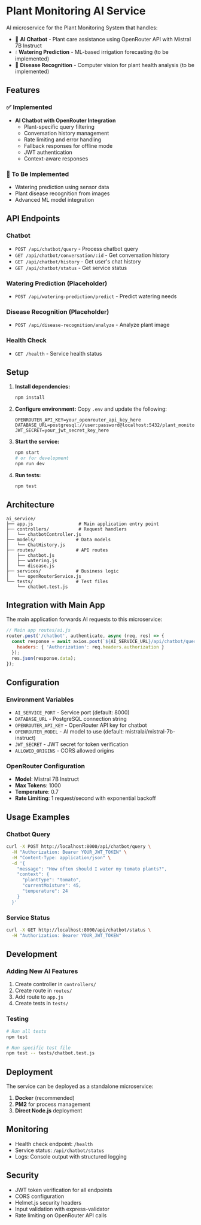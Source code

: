 # Plant Monitoring AI Service

AI microservice for the Plant Monitoring System that handles:
- 🤖 **AI Chatbot** - Plant care assistance using OpenRouter API with Mistral 7B Instruct
- 💧 **Watering Prediction** - ML-based irrigation forecasting (to be implemented)
- 🌿 **Disease Recognition** - Computer vision for plant health analysis (to be implemented)

## Features

### ✅ Implemented
- **AI Chatbot with OpenRouter Integration**
  - Plant-specific query filtering
  - Conversation history management
  - Rate limiting and error handling
  - Fallback responses for offline mode
  - JWT authentication
  - Context-aware responses

### 🚧 To Be Implemented
- Watering prediction using sensor data
- Plant disease recognition from images
- Advanced ML model integration

## API Endpoints

### Chatbot
- `POST /api/chatbot/query` - Process chatbot query
- `GET /api/chatbot/conversation/:id` - Get conversation history
- `GET /api/chatbot/history` - Get user's chat history
- `GET /api/chatbot/status` - Get service status

### Watering Prediction (Placeholder)
- `POST /api/watering-prediction/predict` - Predict watering needs

### Disease Recognition (Placeholder)
- `POST /api/disease-recognition/analyze` - Analyze plant image

### Health Check
- `GET /health` - Service health status

## Setup

1. **Install dependencies:**
   ```bash
   npm install
   ```

2. **Configure environment:**
   Copy `.env` and update the following:
   ```env
   OPENROUTER_API_KEY=your_openrouter_api_key_here
   DATABASE_URL=postgresql://user:password@localhost:5432/plant_monitoring
   JWT_SECRET=your_jwt_secret_key_here
   ```

3. **Start the service:**
   ```bash
   npm start
   # or for development
   npm run dev
   ```

4. **Run tests:**
   ```bash
   npm test
   ```

## Architecture

```
ai_service/
├── app.js                 # Main application entry point
├── controllers/           # Request handlers
│   └── chatbotController.js
├── models/               # Data models
│   └── ChatHistory.js
├── routes/               # API routes
│   ├── chatbot.js
│   ├── watering.js
│   └── disease.js
├── services/             # Business logic
│   └── openRouterService.js
└── tests/                # Test files
    └── chatbot.test.js
```

## Integration with Main App

The main application forwards AI requests to this microservice:

```javascript
// Main app routes/ai.js
router.post('/chatbot', authenticate, async (req, res) => {
  const response = await axios.post(`${AI_SERVICE_URL}/api/chatbot/query`, req.body, {
    headers: { 'Authorization': req.headers.authorization }
  });
  res.json(response.data);
});
```

## Configuration

### Environment Variables
- `AI_SERVICE_PORT` - Service port (default: 8000)
- `DATABASE_URL` - PostgreSQL connection string
- `OPENROUTER_API_KEY` - OpenRouter API key for chatbot
- `OPENROUTER_MODEL` - AI model to use (default: mistralai/mistral-7b-instruct)
- `JWT_SECRET` - JWT secret for token verification
- `ALLOWED_ORIGINS` - CORS allowed origins

### OpenRouter Configuration
- **Model**: Mistral 7B Instruct
- **Max Tokens**: 1000
- **Temperature**: 0.7
- **Rate Limiting**: 1 request/second with exponential backoff

## Usage Examples

### Chatbot Query
```bash
curl -X POST http://localhost:8000/api/chatbot/query \
  -H "Authorization: Bearer YOUR_JWT_TOKEN" \
  -H "Content-Type: application/json" \
  -d '{
    "message": "How often should I water my tomato plants?",
    "context": {
      "plantType": "tomato",
      "currentMoisture": 45,
      "temperature": 24
    }
  }'
```

### Service Status
```bash
curl -X GET http://localhost:8000/api/chatbot/status \
  -H "Authorization: Bearer YOUR_JWT_TOKEN"
```

## Development

### Adding New AI Features
1. Create controller in `controllers/`
2. Create route in `routes/`
3. Add route to `app.js`
4. Create tests in `tests/`

### Testing
```bash
# Run all tests
npm test

# Run specific test file
npm test -- tests/chatbot.test.js
```

## Deployment

The service can be deployed as a standalone microservice:

1. **Docker** (recommended)
2. **PM2** for process management
3. **Direct Node.js** deployment

## Monitoring

- Health check endpoint: `/health`
- Service status: `/api/chatbot/status`
- Logs: Console output with structured logging

## Security

- JWT token verification for all endpoints
- CORS configuration
- Helmet.js security headers
- Input validation with express-validator
- Rate limiting on OpenRouter API calls